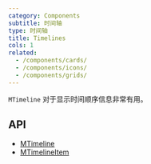 ```yaml
---
category: Components
subtitle: 时间轴
type: 时间轴
title: Timelines
cols: 1
related:
  - /components/cards/
  - /components/icons/
  - /components/grids/
---
```


`MTimeline` 对于显示时间顺序信息非常有用。

## API

- [MTimeline](/docs/api/MTimeline)
- [MTimelineItem](/docs/api/MTimelineItem)